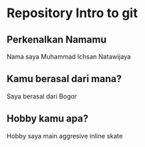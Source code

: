 # Repository Intro to git

## Perkenalkan Namamu
Nama saya Muhammad Ichsan Natawijaya


## Kamu berasal dari mana?
Saya berasal dari Bogor


## Hobby kamu apa?
Hobby saya main aggresive inline skate